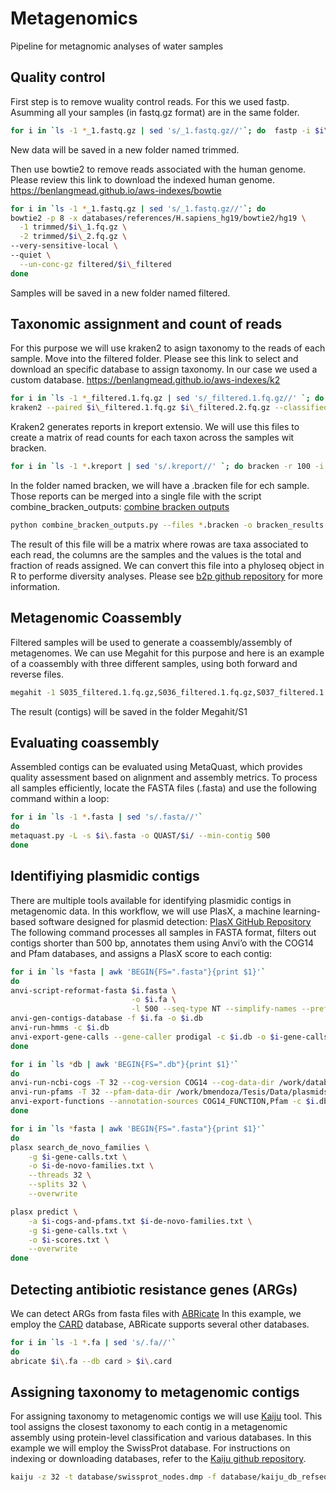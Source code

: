# Metagenomics
Pipeline for metagnomic analyses of water samples

## Quality control
First step is to remove wuality control reads. For this we used fastp.
Asumming all your samples (in fastq.gz format) are in the same folder.
```bash
for i in `ls -1 *_1.fastq.gz | sed 's/_1.fastq.gz//'`; do  fastp -i $i\_1.fastq.gz -I $i\_2.fastq.gz --detect_adapter_for_pe -o trimmed/$i\_1.fq.gz -O trimmed/$i\_2.fq.gz -h trimmed/$i\_fastq.html -e 25
```
New data will be saved in a new folder named trimmed.

Then use bowtie2 to remove reads associated with the human genome. Please review this link to download the indexed human genome. https://benlangmead.github.io/aws-indexes/bowtie
```bash
for i in `ls -1 *_1.fastq.gz | sed 's/_1.fastq.gz//'`; do
bowtie2 -p 8 -x databases/references/H.sapiens_hg19/bowtie2/hg19 \
  -1 trimmed/$i\_1.fq.gz \
  -2 trimmed/$i\_2.fq.gz \
--very-sensitive-local \
--quiet \
  --un-conc-gz filtered/$i\_filtered
done
```
Samples will be saved in a new folder named filtered.

## Taxonomic assignment and count of reads
For this purpose we will use kraken2 to asign taxonomy to the reads of each sample. 
Move into the filtered folder. 
Please see this link to select and download an specific database to assign taxonomy. In our case we used a custom database. https://benlangmead.github.io/aws-indexes/k2
```bash
for i in `ls -1 *_filtered.1.fq.gz | sed 's/_filtered.1.fq.gz//' `; do
kraken2 --paired $i\_filtered.1.fq.gz $i\_filtered.2.fq.gz --classified-out $i\_gen#.fq --report $i\_gen.kreport --db databases/gtdb/2023-04-25/databases/gtdb_r207_v2_genomes/kraken2/gtdb_r207_v2_genomes/ --threads 36 --gzip-compressed --confidence 0.5; done
```
Kraken2 generates reports in kreport extensio. We will use this files to create a matrix of read counts for each taxon across the samples wit bracken. 
```bash
for i in `ls -1 *.kreport | sed 's/.kreport//' `; do bracken -r 100 -i $i\.kreport -o bracken/$i\.bracken -d /data/databases/gtdb/2023-04-25/databases/gtdb_r207_v2_genomes/bracken; done
```
In the folder named bracken, we will have a .bracken file for ech sample. Those reports can be merged into a single file with the script combine_bracken_outputs: [combine bracken outputs](https://github.com/jenniferlu717/Bracken/blob/master/analysis_scripts/combine_bracken_outputs.pyhttps://github.com/jenniferlu717/Bracken/blob/master/analysis_scripts/combine_bracken_outputs.py) 

```bash
python combine_bracken_outputs.py --files *.bracken -o bracken_results.tsv
```
The result of this file will be a matrix where rowas are taxa associated to each read, the columns are the samples and the values is the total and fraction of reads assigned. 
We can convert this file into a phyloseq object in R to performe diversity analyses. 
Please see [b2p github repository](https://github.com/braddmg/b2p) for more information. 

## Metagenomic Coassembly

Filtered samples will be used to generate a coassembly/assembly of metagenomes. 
We can use Megahit for this purpose and here is an example of a coassembly with three different samples, using both forward and reverse files. 
```bash
megahit -1 S035_filtered.1.fq.gz,S036_filtered.1.fq.gz,S037_filtered.1.fq.gz -2  S035_filtered.2.fq.gz,S036_filtered.2.fq.gz,S037_filtered.2.fq.gz --k-list 33,55,77,99,127 -m 512000000000 -t 32 -o Megahit/S1
```
The result (contigs) will be saved in the folder Megahit/S1

## Evaluating coassembly

Assembled contigs can be evaluated using MetaQuast, which provides quality assessment based on alignment and assembly metrics. 
To process all samples efficiently, locate the FASTA files (.fasta) and use the following command within a loop:
```bash
for i in `ls -1 *.fasta | sed 's/.fasta//'`
do
metaquast.py -L -s $i\.fasta -o QUAST/$i/ --min-contig 500
done
```
## Identifiying plasmidic contigs

There are multiple tools available for identifying plasmidic contigs in metagenomic data. In this workflow, we will use PlasX, a machine learning-based software designed for plasmid detection:
[PlasX GitHub Repository](https://github.com/michaelkyu/PlasX)
The following command processes all samples in FASTA format, filters out contigs shorter than 500 bp, annotates them using Anvi’o with the COG14 and Pfam databases, and assigns a PlasX score to each contig: 
```bash
for i in `ls *fasta | awk 'BEGIN{FS=".fasta"}{print $1}'`
do
anvi-script-reformat-fasta $i.fasta \
                           -o $i.fa \
                           -l 500 --seq-type NT --simplify-names --prefix $i
anvi-gen-contigs-database -f $i.fa -o $i.db
anvi-run-hmms -c $i.db
anvi-export-gene-calls --gene-caller prodigal -c $i.db -o $i-gene-calls.txt
done

for i in `ls *db | awk 'BEGIN{FS=".db"}{print $1}'`
do
anvi-run-ncbi-cogs -T 32 --cog-version COG14 --cog-data-dir /work/databases/anvio/COG_2014 -c $i.db
anvi-run-pfams -T 32 --pfam-data-dir /work/bmendoza/Tesis/Data/plasmids/anvio/Pfam_v32 -c $i.db
anvi-export-functions --annotation-sources COG14_FUNCTION,Pfam -c $i.db -o $i-cogs-and-pfams.txt
done

for i in `ls *fasta | awk 'BEGIN{FS=".fasta"}{print $1}'`
do
plasx search_de_novo_families \
    -g $i-gene-calls.txt \
    -o $i-de-novo-families.txt \
    --threads 32 \
    --splits 32 \
    --overwrite

plasx predict \
    -a $i-cogs-and-pfams.txt $i-de-novo-families.txt \
    -g $i-gene-calls.txt \
    -o $i-scores.txt \
    --overwrite
done
```
## Detecting antibiotic resistance genes (ARGs)
We can detect ARGs from fasta files with [ABRicate](https://github.com/tseemann/abricate)
In this example, we employ the [CARD](https://card.mcmaster.ca) database, ABRicate supports several other databases. 

```bash
for i in `ls -1 *.fa | sed 's/.fa//'`
do
abricate $i\.fa --db card > $i\.card
```

## Assigning taxonomy to metagenomic contigs
For assigning taxonomy to metagenomic contigs we will use [Kaiju](https://github.com/bioinformatics-centre/kaiju) tool. This tool assigns the closest taxonomy to each contig in a metagenomic assembly using protein-level classification and various databases. 
In this example we will employ the SwissProt database. For instructions on indexing or downloading databases, refer to the [Kaiju github repository](https://github.com/bioinformatics-centre/kaiju).
```bash
kaiju -z 32 -t database/swissprot_nodes.dmp -f database/kaiju_db_refseq.fmi -i metagenomes.fa -o kaiju.out -v
```



